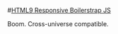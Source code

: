 #[HTML9 Responsive Boilerstrap JS](http://html9responsiveboilerstrapjs.com)

Boom. Cross-universe compatible.
